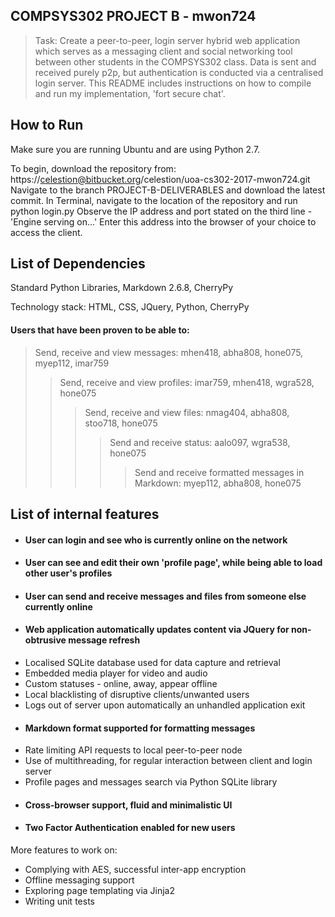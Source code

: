 ## COMPSYS302 PROJECT B - mwon724 
> Task: Create a peer-to-peer, login server hybrid web application which serves as a messaging client and social networking tool between other students in the COMPSYS302 class. Data is sent and received purely p2p, but authentication is conducted via a centralised login server. This README includes instructions on how to compile and run my implementation, 'fort secure chat'. 

## How to Run

Make sure you are running Ubuntu and are using Python 2.7.

To begin, download the repository from: https://celestion@bitbucket.org/celestion/uoa-cs302-2017-mwon724.git
Navigate to the branch PROJECT-B-DELIVERABLES and download the latest commit.
In Terminal, navigate to the location of the repository and run python login.py
Observe the IP address and port stated on the third line - 'Engine serving on...'
Enter this address into the browser of your choice to access the client.


## List of Dependencies

Standard Python Libraries, Markdown 2.6.8, CherryPy

Technology stack: HTML, CSS, JQuery, Python, CherryPy

#### Users that have been proven to be able to:
> Send, receive and view messages: mhen418, abha808, hone075, myep112, imar759 
>> Send, receive and view profiles: imar759, mhen418, wgra528, hone075
>>> Send, receive and view files: nmag404, abha808, stoo718, hone075 
>>>> Send and receive status: aalo097, wgra538, hone075 
>>>>> Send and receive formatted messages in Markdown: myep112, abha808, hone075

## List of internal features

- #### User can login and see who is currently online on the network
- #### User can see and edit their own 'profile page', while being able to load other user's profiles
- #### User can send and receive messages and files from someone else currently online
- #### Web application automatically updates content via JQuery for non-obtrusive message refresh
- Localised SQLite database used for data capture and retrieval 
- Embedded media player for video and audio
- Custom statuses - online, away, appear offline
- Local blacklisting of disruptive clients/unwanted users 
- Logs out of server upon automatically an unhandled application exit
- #### Markdown format supported for formatting messages
- Rate limiting API requests to local peer-to-peer node
- Use of multithreading, for regular interaction between client and login server
- Profile pages and messages search via Python SQLite library
- #### Cross-browser support, fluid and minimalistic UI 
- #### Two Factor Authentication enabled for new users

More features to work on:
- Complying with AES, successful inter-app encryption
- Offline messaging support
- Exploring page templating via Jinja2
- Writing unit tests

